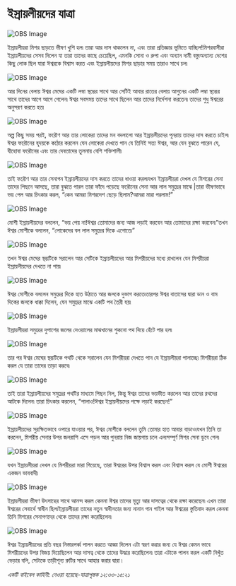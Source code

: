# ইস্রায়লীয়দের যাত্রা

![OBS Image](https://cdn.door43.org/obs/jpg/360px/obs-en-12-01.jpg)

ইস্রায়লীয়রা মিশর ছাড়তে ভীষণ খুশি হল৷ তারা আর দাস থাকলেন না, এবং তারা প্রতিজ্ঞার ভূমিতে যাচ্ছিল!মিশরবাসীরা ইস্রায়লীয়দের সেসব দিলেন যা তারা তাদের কাছে চেয়েছিল, এমনকি সোনা ও রুপা এবং অন্যান দামী বস্তু৷অন্যান্য দেশের কিছু লোক ছিল যারা ঈশ্বরকে বিশ্বাস করত এবং ইস্রায়লীয়দের মিশর ছাড়ার সময় তারাও সাথে চল৷   

![OBS Image](https://cdn.door43.org/obs/jpg/360px/obs-en-12-02.jpg)

আর দিনের বেলায় ঈশ্বর মেঘের একটি লম্বা স্থম্ভের সাথে আর সেটিই আবার রাতের বেলায় আগুনের একটি লম্বা স্থম্ভের সাথে তাদের আগে আগে গেলেন৷ ঈশ্বর সবসময় তাদের সাথে ছিলেন আর তাদের নির্দেশনা করতেন৷ তাদের শুধু ঈশ্বরের অনুসরণ করতে হত৷ 

![OBS Image](https://cdn.door43.org/obs/jpg/360px/obs-en-12-03.jpg)

অল্প কিছু সময় পরই, ফরৌণ আর তার লোকেরা তাদের মন বদলালো আর ইস্রায়লীয়দের পূনরায় তাদের দাস করতে চাইল৷  ঈশ্বর ফরৌনের হৃদয়কে কঠোর করলেন যেন লোকেরা দেখতে পান যে তিনিই সত্য ঈশ্বর, আর যেন বুঝতে পারেন যে, যীহোবা ফরৌনের এবং তার দেবতাদের তুলনায় বেশি শক্তিশালী৷ 

![OBS Image](https://cdn.door43.org/obs/jpg/360px/obs-en-12-04.jpg)

তাই ফরৌণ আর তার সেনাগন ইস্রায়লীয়দের দাস করতে তাদের ধাওয়া করল৷যখন ইস্রায়লীয়রা দেখল যে মিশরের সেনা তাদের পিছনে আসছে, তারা বুঝতে পারল তারা ফাঁদে পড়েছে ফরৌনের সেনা আর লাল সমুদ্রের মাঝে |তারা ভীষণভাবে ভয় পেল আর চিৎকার করল, “কেন আমরা মিশরদেশ ছেড়ে ছিলাম?আমরা মারা পরলাম!”

![OBS Image](https://cdn.door43.org/obs/jpg/360px/obs-en-12-05.jpg)

মোশী ইস্রায়লীয়দের বললেন, “ভয় পেয় না!ঈশ্বর তোমাদের জন্য আজ লড়াই করবেন আর তোমাদের রক্ষা করবেন৷”তখন ঈশ্বর মোশীকে বললেন, “লোকেদের বল লাল সমুদ্রের দিকে এগোতে৷” 

![OBS Image](https://cdn.door43.org/obs/jpg/360px/obs-en-12-06.jpg)

তখন ঈশ্বর মেঘের স্থম্ভটিকে সরালেন আর সেটিকে ইস্রায়লীয়দের আর মিশরীয়দের মধ্যে রাখলেন যেন মিশরীয়রা ইস্রায়লীয়দের দেখতে না পায়৷

![OBS Image](https://cdn.door43.org/obs/jpg/360px/obs-en-12-07.jpg)

ঈশ্বর মোশীকে বললেন সমুদ্রের দিকে হাত উঠাতে আর জলকে দুভাগ করতে৷তারপর ঈশ্বর বাতাসের দ্বারা ডান ও বাম দিকের জলকে ধাক্কা দিলেন, যেন সমুদ্রের মাঝে একটি পথ তৈরী হয়৷ 

![OBS Image](https://cdn.door43.org/obs/jpg/360px/obs-en-12-08.jpg)

ইস্রায়লীয়রা সমুদ্রের দুপাশের জলের দেওয়ালের মাঝখানের শুকনো পথ দিয়ে হেঁটে পার হল৷  

![OBS Image](https://cdn.door43.org/obs/jpg/360px/obs-en-12-09.jpg)

তার পর ঈশ্বর মেঘের স্থম্ভটিকে পথটি থেকে সরালেন যেন মিশরীয়রা দেখতে পান যে ইস্রায়লীয়রা পালাচ্ছে৷ মিশরীয়রা ঠিক করল যে তারা তাদের তাড়া করবে৷

![OBS Image](https://cdn.door43.org/obs/jpg/360px/obs-en-12-10.jpg)

তাই তারা ইস্রায়লীয়দের সমুদ্রের পথটির মাধ্যমে পিছন নিল, কিন্তু ঈশ্বর তাদের ভয়ভীত করলেন আর তাদের রথদের আটকে দিলেন৷ তারা চিৎকার করলেন, “পালাও!ঈশ্বর ইস্রায়লীয়দের পক্ষে লড়াই করছেন!”

![OBS Image](https://cdn.door43.org/obs/jpg/360px/obs-en-12-11.jpg)

ইস্রায়লীয়দের সুরক্ষিতভাবে ওপারে যাওয়ার পর, ঈশ্বর মোশীকে বললেন তুমি তোমার হাত আবার বাড়াও৷যখন তিনি তা করলেন, মিশরীয় সেনার উপর জলরাশি এসে পড়ল আর পুনরায় নিজ জায়গায় চলে এল৷সম্পূর্ণ মিশর সেনা ডুবে গেল৷

![OBS Image](https://cdn.door43.org/obs/jpg/360px/obs-en-12-12.jpg)

যখন ইস্রায়লীয়রা দেখল যে মিশরীয়রা মারা গিয়েছে, তারা ঈশ্বরের উপর বিশ্বাস করল এবং বিশ্বাস করল যে মোশী ঈশ্বরের একজন ভাববাদী৷

![OBS Image](https://cdn.door43.org/obs/jpg/360px/obs-en-12-13.jpg)

ইস্রায়লীয়রা ভীষণ উৎসাহের সাথে আনন্দ করল কেননা ঈশ্বর তাদের মৃত্যু আর দাসত্বের থেকে রক্ষা করেছেন৷ এখন তারা ঈশ্বরের সেবার্থে স্বাধীন ছিল৷ইস্রায়লীয়রা তাদের নতুন স্বাধীনতার জন্য নানান গান গাইল আর ঈশ্বরের স্তুতিবাদ করল কেননা তিনি মিশরের সেনাগণদের থেকে তাদের রক্ষা করেছিলেন৷

![OBS Image](https://cdn.door43.org/obs/jpg/360px/obs-en-12-14.jpg)

ঈশ্বর ইস্রায়লীয়দের প্রতি বছর নিস্তারপর্ব্ব পালন করতে আজ্ঞা দিলেন এটা স্বরণ করার জন্য যে ঈশ্বর কেমন ভাবে মিশরীয়দের উপর বিজয় দিয়েছিলেন আর দাসত্ব থেকে তাদের উদ্ধার করেছিলেন৷ তারা এটাকে পালন করল একটি নিখুঁত ভেড়ার বলি, সেটাকে তাড়ীশূন্য রুটির সাথে আহার করার দ্বারা ৷

_একটি বাইবেল কাহিনী: নেওয়া হয়েছে-যাত্রাপুস্তক ১২:৩৩-১৫:২১_